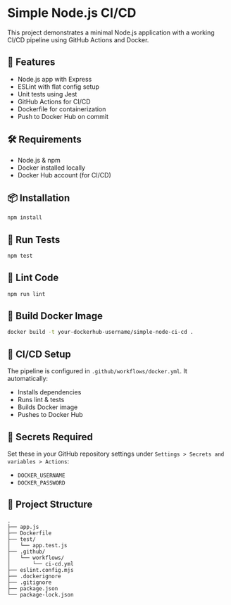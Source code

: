 # Simple Node.js CI/CD 

This project demonstrates a minimal Node.js application with a working CI/CD pipeline using GitHub Actions and Docker.

## 🚀 Features

* Node.js app with Express
* ESLint with flat config setup
* Unit tests using Jest
* GitHub Actions for CI/CD
* Dockerfile for containerization
* Push to Docker Hub on commit

## 🛠️ Requirements

* Node.js & npm
* Docker installed locally
* Docker Hub account (for CI/CD)

## 📦 Installation

```bash
npm install
```

## 🧪 Run Tests

```bash
npm test
```

## 🧹 Lint Code

```bash
npm run lint
```

## 🐳 Build Docker Image

```bash
docker build -t your-dockerhub-username/simple-node-ci-cd .
```

## 🧬 CI/CD Setup

The pipeline is configured in `.github/workflows/docker.yml`. It automatically:

* Installs dependencies
* Runs lint & tests
* Builds Docker image
* Pushes to Docker Hub

## 🔐 Secrets Required

Set these in your GitHub repository settings under `Settings > Secrets and variables > Actions`:

* `DOCKER_USERNAME`
* `DOCKER_PASSWORD`

## 📁 Project Structure

```
.
├── app.js
├── Dockerfile
├── test/
│   └── app.test.js
├── .github/
│   └── workflows/
│       └── ci-cd.yml
├── eslint.config.mjs
├── .dockerignore
├── .gitignore
├── package.json
└── package-lock.json
```
